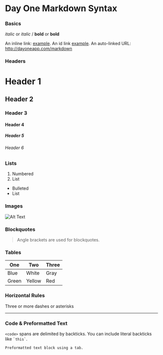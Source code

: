 # Day One Markdown Syntax

### Basics

*italic* or _italic_  /  **bold** or __bold__
	 
An inline link: [example](http://dayoneapp.com/markdown). 
An id link [example][id].
An auto-linked URL: http://dayoneapp.com/markdown

   [id]: http://dayoneapp.com/markdown


### Headers

# Header 1
## Header 2
### Header 3
#### Header 4
##### Header 5
###### Header 6


### Lists

1. Numbered 
2. List

- Bulleted
- List


### Images
	
![Alt Text](http://bit.ly/do-image)


### Blockquotes
	
> Angle brackets are used for blockquotes.


### Tables

One | Two | Three
--- | --- | ---
Blue | White | Gray
Green | Yellow | Red


### Horizontal Rules

Three or more dashes or asterisks

---


### Code & Preformatted Text

`<code>` spans are delimited by backticks. You can include literal backticks like `` `this` ``.

	Preformatted text block using a tab.
